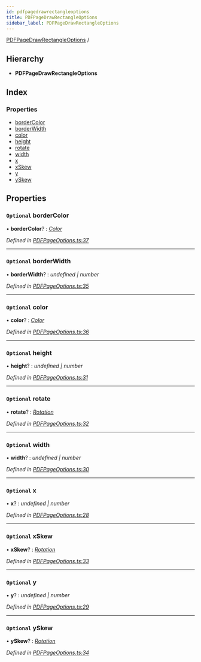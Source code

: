 ```yaml
---
id: pdfpagedrawrectangleoptions
title: PDFPageDrawRectangleOptions
sidebar_label: PDFPageDrawRectangleOptions
---
```


[PDFPageDrawRectangleOptions](pdfpagedrawrectangleoptions.md) /

## Hierarchy

* **PDFPageDrawRectangleOptions**

## Index

### Properties

* [borderColor](pdfpagedrawrectangleoptions.md#optional-bordercolor)
* [borderWidth](pdfpagedrawrectangleoptions.md#optional-borderwidth)
* [color](pdfpagedrawrectangleoptions.md#optional-color)
* [height](pdfpagedrawrectangleoptions.md#optional-height)
* [rotate](pdfpagedrawrectangleoptions.md#optional-rotate)
* [width](pdfpagedrawrectangleoptions.md#optional-width)
* [x](pdfpagedrawrectangleoptions.md#optional-x)
* [xSkew](pdfpagedrawrectangleoptions.md#optional-xskew)
* [y](pdfpagedrawrectangleoptions.md#optional-y)
* [ySkew](pdfpagedrawrectangleoptions.md#optional-yskew)

## Properties

### `Optional` borderColor

• **borderColor**? : *[Color](../index.md#color)*

*Defined in [PDFPageOptions.ts:37](https://github.com/Hopding/pdf-lib/blob/4a46ddb/src/api/PDFPageOptions.ts#L37)*

___

### `Optional` borderWidth

• **borderWidth**? : *undefined | number*

*Defined in [PDFPageOptions.ts:35](https://github.com/Hopding/pdf-lib/blob/4a46ddb/src/api/PDFPageOptions.ts#L35)*

___

### `Optional` color

• **color**? : *[Color](../index.md#color)*

*Defined in [PDFPageOptions.ts:36](https://github.com/Hopding/pdf-lib/blob/4a46ddb/src/api/PDFPageOptions.ts#L36)*

___

### `Optional` height

• **height**? : *undefined | number*

*Defined in [PDFPageOptions.ts:31](https://github.com/Hopding/pdf-lib/blob/4a46ddb/src/api/PDFPageOptions.ts#L31)*

___

### `Optional` rotate

• **rotate**? : *[Rotation](../index.md#rotation)*

*Defined in [PDFPageOptions.ts:32](https://github.com/Hopding/pdf-lib/blob/4a46ddb/src/api/PDFPageOptions.ts#L32)*

___

### `Optional` width

• **width**? : *undefined | number*

*Defined in [PDFPageOptions.ts:30](https://github.com/Hopding/pdf-lib/blob/4a46ddb/src/api/PDFPageOptions.ts#L30)*

___

### `Optional` x

• **x**? : *undefined | number*

*Defined in [PDFPageOptions.ts:28](https://github.com/Hopding/pdf-lib/blob/4a46ddb/src/api/PDFPageOptions.ts#L28)*

___

### `Optional` xSkew

• **xSkew**? : *[Rotation](../index.md#rotation)*

*Defined in [PDFPageOptions.ts:33](https://github.com/Hopding/pdf-lib/blob/4a46ddb/src/api/PDFPageOptions.ts#L33)*

___

### `Optional` y

• **y**? : *undefined | number*

*Defined in [PDFPageOptions.ts:29](https://github.com/Hopding/pdf-lib/blob/4a46ddb/src/api/PDFPageOptions.ts#L29)*

___

### `Optional` ySkew

• **ySkew**? : *[Rotation](../index.md#rotation)*

*Defined in [PDFPageOptions.ts:34](https://github.com/Hopding/pdf-lib/blob/4a46ddb/src/api/PDFPageOptions.ts#L34)*